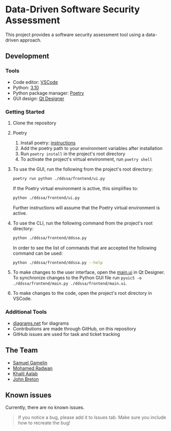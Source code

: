 # Data-Driven Software Security Assessment

This project provides a software security assessment tool using a data-driven approach.

## Development

### Tools

- Code editor: [VSCode](https://code.visualstudio.com/)
- Python: [3.10](https://www.python.org/downloads/)
- Python package manager: [Poetry](https://www.python-poetry.org/)
- GUI design: [Qt Designer](https://build-system.fman.io/qt-designer-download)

### Getting Started

1. Clone the repository

2. Poetry

   1. Install poetry: [instructions](https://python-poetry.org/docs/#installation)
   2. Add the poetry path to your environment variables after installation
   3. Run `poetry install` in the project's root directory
   4. To activate the project's virtual environment, run `poetry shell`

3. To use the GUI, run the following from the project's root directory:

   ```bash
   poetry run python ./ddssa/frontend/ui.py
   ```
   If the Poetry virtual environment is active, this simplifies to:
   ```bash
   python ./ddssa/frontend/ui.py
   ```
   Further instructions will assume that the Poetry virtual environment is active.

4. To use the CLI, run the following command from the project's root directory:
   ```bash
   python ./ddssa/frontend/ddssa.py
   ```
   In order to see the list of commands that are accepted the following command can be used: 
   ```bash
   python ./ddssa/frontend/ddssa.py --help
   ```
5. To make changes to the user interface, open the [main.ui](./ddssa/frontend/main.ui) in Qt Designer. To synchronize changes to the Python GUI file run `pyuic5 -o ./ddssa/frontend/main.py ./ddssa/frontend/main.ui`.

6. To make changes to the code, open the project's root directory in VSCode.

### Additional Tools

- [diagrams.net](https://app.diagrams.net/) for diagrams
- Contributions are made through GitHub, on this repository
- GitHub issues are used for task and ticket tracking

## The Team

- [Samuel Gamelin](https://github.com/samuel-gamelin)
- [Mohamed Radwan](https://github.com/mo-5)
- [Khalil Aalab](https://github.com/KhalilAalab)
- [John Breton](https://github.com/john-breton)

## Known issues

Currently, there are no known issues.

> If you notice a bug, please add it to Issues tab. Make sure you include how to recreate the bug!
